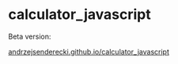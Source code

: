# calculator_javascript

Beta version:

<a href="https://andrzejsenderecki.github.io/calculator_javascript/">andrzejsenderecki.github.io/calculator_javascript</a>
